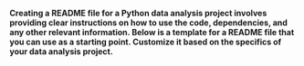 **Creating a README file for a Python data analysis project involves providing clear instructions on how to use the code, dependencies, and any other relevant information. Below is a template for a README file that you can use as a starting point. Customize it based on the specifics of your data analysis project.**
